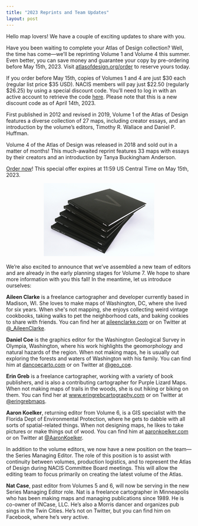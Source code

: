 ```yaml
---
title: "2023 Reprints and Team Updates"
layout: post
---
```


Hello map lovers! We have a couple of exciting updates to share with you.
 
Have you been waiting to complete your Atlas of Design collection? Well, the time has come—we’ll be reprinting Volume 1 and Volume 4 this summer. Even better, you can save money and guarantee your copy by pre-ordering before May 15th, 2023. Visit [atlasofdesign.org/order](https://atlasofdesign.org/order/) to reserve yours today.
 
If you order before May 15th, copies of Volumes 1 and 4 are just $30 each (regular list price $35 USD). NACIS members will pay just $22.50 (regularly $26.25) by using a special discount code. You’ll need to log in with an active account to retrieve the code [here](https://nacis.org/initiatives/atlas-of-design/atlas-member-discount-code/). Please note that this is a new discount code as of April 14th, 2023.
 
First published in 2012 and revised in 2019, Volume 1 of the Atlas of Design features a diverse collection of 27 maps, including creator essays, and an introduction by the volume’s editors, Timothy R. Wallace and Daniel P. Huffman.
 
Volume 4 of the Atlas of Design was released in 2018 and sold out in a matter of months! This much-awaited reprint features 33 maps with essays by their creators and an introduction by Tanya Buckingham Anderson.
 
[Order now](https://atlasofdesign.org/order/)! This special offer expires at 11:59 US Central Time on May 15th, 2023.

<p style="text-align: center; margin: 0 0 20px 0">
<img src="/img/volumes/aod-1-5-stack.jpg" alt="Stack of Atlas of Design Volumes 1 through 5 on a white background" style="width: 300px; display: block; margin: 0 auto" />

</p>
 
We’re also excited to announce that we’ve assembled a new team of editors and are already in the early planning stages for Volume 7. We hope to share more information with you this fall! In the meantime, let us introduce ourselves:
 
<strong>Aileen Clarke</strong> is a freelance cartographer and developer currently based in Madison, WI. She loves to make maps of Washington, DC, where she lived for six years. When she's not mapping, she enjoys collecting weird vintage cookbooks, taking walks to pet the neighborhood cats, and baking cookies to share with friends. You can find her at <a href="https://aileenclarke.github.io/">aileenclarke.com</a> or on Twitter at <a href="https://twitter.com/_AileenClarke">@_AileenClarke</a>.
 
<strong>Daniel Coe</strong> is the graphics editor for the Washington Geological Survey in Olympia, Washington, where his work highlights the geomorphology and natural hazards of the region. When not making maps, he is usually out exploring the forests and waters of Washington with his family. You can find him at <a href="https://dancoecarto.com/">dancoecarto.com</a> or on Twitter at <a href="https://twitter.com/geo_coe">@geo_coe</a>.

<strong>Erin Greb</strong> is a freelance cartographer, working with a variety of book publishers, and is also a contributing cartographer for Purple Lizard Maps. When not making maps of trails in the woods, she is out hiking or biking on them. You can find her at <a href="https://www.eringrebcartography.com/">www.eringrebcartography.com</a> or on Twitter at <a href="https://twitter.com/eringrebmaps">@eringrebmaps</a>.

<strong>Aaron Koelker</strong>, returning editor from Volume 6, is a GIS specialist with the Florida Dept of Environmental Protection, where he gets to dabble with all sorts of spatial-related things. When not designing maps, he likes to take pictures or make things out of wood. You can find him at <a href="https://aaronkoelker.com/">aaronkoelker.com</a> or on Twitter at <a href="https://twitter.com/AaronKoelker">@AaronKoelker</a>.


In addition to the volume editors, we now have a new position on the team—the Series Managing Editor. The role of this position is to assist with continuity between volumes, production logistics, and to represent the Atlas of Design during NACIS Committee Board meetings. This will allow the editing team to focus primarily on creating the latest volume of the Atlas.
 
<strong>Nat Case</strong>, past editor from Volumes 5 and 6, will now be serving in the new Series Managing Editor role. Nat is a freelance cartographer in Minneapolis who has been making maps and managing publications since 1989. He is co-owner of INCase, LLC. He’s also a Morris dancer and organizes pub sings in the Twin Cities. He’s not on Twitter, but you can find him on Facebook, where he’s very active.


